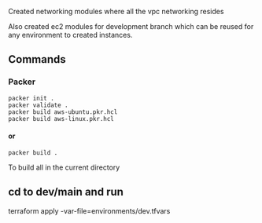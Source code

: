 Created networking modules where all the vpc networking resides

Also created ec2 modules for development branch which can be reused for any environment to created instances.

## Commands
### Packer
```
packer init .
packer validate .
packer build aws-ubuntu.pkr.hcl
packer build aws-linux.pkr.hcl
```
#### or
```
packer build .
```
To build all in the current directory

## cd to dev/main and run 
terraform apply -var-file=environments/dev.tfvars